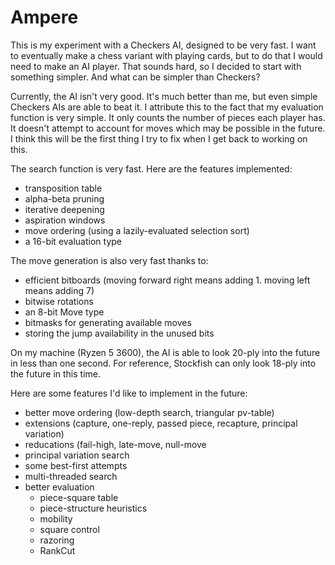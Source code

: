 # Ampere

This is my experiment with a Checkers AI, designed to be very fast. I want to eventually make a chess variant with playing cards, but to do that I would need to make an AI player. That sounds hard, so I decided to start with something simpler. And what can be simpler than Checkers?

Currently, the AI isn't very good. It's much better than me, but even simple Checkers AIs are able to beat it. I attribute this to the fact that my evaluation function is very simple. It only counts the number of pieces each player has. It doesn't attempt to account for moves which may be possible in the future. I think this will be the first thing I try to fix when I get back to working on this.

The search function is very fast. Here are the features implemented:
- transposition table
- alpha-beta pruning
- iterative deepening
- aspiration windows
- move ordering (using a lazily-evaluated selection sort)
- a 16-bit evaluation type

The move generation is also very fast thanks to:
- efficient bitboards (moving forward right means adding 1. moving left means adding 7)
- bitwise rotations
- an 8-bit Move type
- bitmasks for generating available moves
- storing the jump availability in the unused bits

On my machine (Ryzen 5 3600), the AI is able to look 20-ply into the future in less than one second. For reference, Stockfish can only look 18-ply into the future in this time.

Here are some features I'd like to implement in the future:
- better move ordering (low-depth search, triangular pv-table)
- extensions (capture, one-reply, passed piece, recapture, principal variation)
- reducations (fail-high, late-move, null-move
- principal variation search
- some best-first attempts
- multi-threaded search
- better evaluation
  - piece-square table
  - piece-structure heuristics
  - mobility
  - square control
  - razoring
  - RankCut
